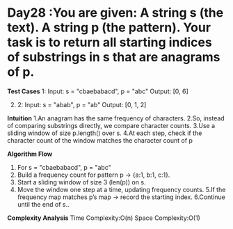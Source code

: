 # Day28 :You are given:  A string s (the text).  A string p (the pattern).  Your task is to return all starting indices of substrings in s that are anagrams of p.

**Test Cases**
1: Input: s = "cbaebabacd", p = "abc"
Output: [0, 6]

2. 2:
Input: s = "abab", p = "ab"
Output: [0, 1, 2]

**Intuition**
1.An anagram has the same frequency of characters.
2.So, instead of comparing substrings directly, we compare character counts.
3.Use a sliding window of size p.length() over s.
4.At each step, check if the character count of the window matches the character count of p


**Algorithm Flow**
1. For s = "cbaebabacd", p = "abc"
2. Build a frequency count for pattern p → {a:1, b:1, c:1}.
3. Start a sliding window of size 3 (len(p)) on s.
4. Move the window one step at a time, updating frequency counts.
5.If the frequency map matches p’s map → record the starting index.
6.Continue until the end of s..

**Complexity Analysis**
Time Complexity:O(n)
Space Complexity:O(1)
